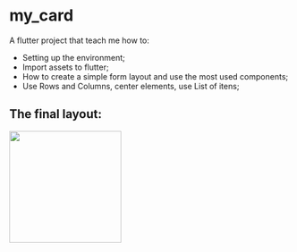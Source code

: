 # my_card

A flutter project that teach me how to:
- Setting up the environment;
- Import assets to flutter;
- How to create a simple form layout and use the most used components;
- Use Rows and Columns, center elements, use List of itens;

## The final layout:

<img src="https://user-images.githubusercontent.com/88892759/224717734-23544be5-8d5b-46d8-b989-1139276d9de6.jpeg" width="200">

